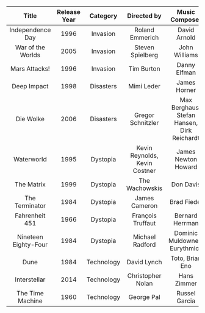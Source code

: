 | Title | Release Year | Category | Directed by | Music Composer |
| :-: | :-: | :-: | :-: | :-: |
| Independence Day | 1996 | Invasion | Roland Emmerich | David Arnold |
| War of the Worlds | 2005 | Invasion | Steven Spielberg | John Williams |
| Mars Attacks! | 1996 | Invasion | Tim Burton | Danny Elfman |
| Deep Impact | 1998 | Disasters | Mimi Leder | James Horner |
| Die Wolke | 2006 | Disasters | Gregor Schnitzler | Max Berghaus, Stefan Hansen, Dirk Reichardt |
| Waterworld | 1995 | Dystopia | Kevin Reynolds, Kevin Costner | James Newton Howard |
| The Matrix | 1999 | Dystopia | The Wachowskis | Don Davis |
| The Terminator | 1984 | Dystopia | James Cameron | Brad Fiedel |
| Fahrenheit 451 | 1966 | Dystopia | François Truffaut | Bernard Herrman |
| Nineteen Eighty-Four | 1984 | Dystopia | Michael Radford | Dominic Muldowney, Eurythmics |
| Dune | 1984 | Technology | David Lynch | Toto, Brian Eno |
| Interstellar | 2014 | Technology | Christopher Nolan | Hans Zimmer |
| The Time Machine | 1960 | Technology | George Pal | Russel Garcia |
